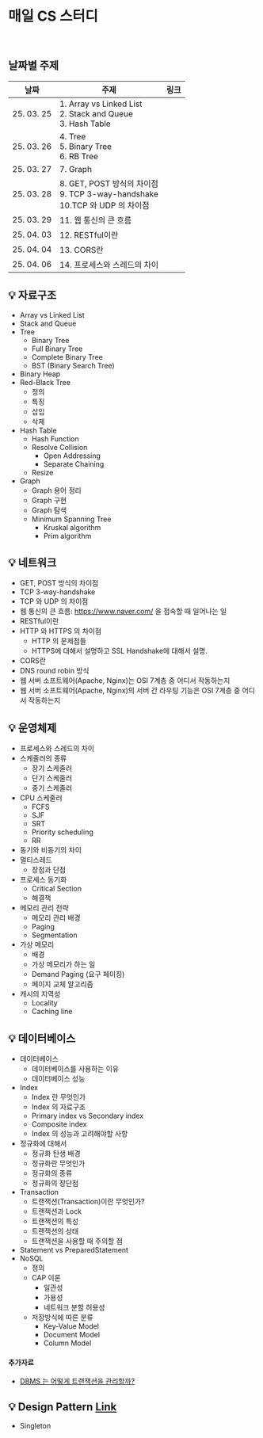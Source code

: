  # 매일 CS 스터디
<br>

## 날짜별 주제
| 날짜         | 주제                                                                 | 링크 |
|------------|--------------------------------------------------------------------|----|
| 25. 03. 25 | 1. Array vs Linked List <br> 2. Stack and Queue <br> 3. Hash Table |    |
| 25. 03. 26 | 4. Tree <br> 5. Binary Tree <br> 6. RB Tree                        |    |
| 25. 03. 27 | 7. Graph                                                           |    |
| 25. 03. 28 | 8. GET, POST 방식의 차이점 <br> 9. TCP 3-way-handshake <br> 10.TCP 와 UDP 의 차이점|    |
| 25. 03. 29 | 11. 웹 통신의 큰 흐름                                                  |    |
| 25. 04. 03 | 12. RESTful이란                                                     |    |
| 25. 04. 04 | 13. CORS란                                                          |    |
| 25. 04. 06 | 14. 프로세스와 스레드의 차이                                             |    |


## 💡 자료구조

- Array vs Linked List
- Stack and Queue
- Tree
    - Binary Tree
    - Full Binary Tree
    - Complete Binary Tree
    - BST (Binary Search Tree)
- Binary Heap
- Red-Black Tree
    - 정의
    - 특징
    - 삽입
    - 삭제
- Hash Table
    - Hash Function
    - Resolve Collision
        - Open Addressing
        - Separate Chaining
    - Resize
- Graph
    - Graph 용어 정리
    - Graph 구현
    - Graph 탐색
    - Minimum Spanning Tree
        - Kruskal algorithm
        - Prim algorithm


## 💡 네트워크


- GET, POST 방식의 차이점
- TCP 3-way-handshake
- TCP 와 UDP 의 차이점
- 웹 통신의 큰 흐름: https://www.naver.com/ 을 접속할 때 일어나는 일
- RESTful이란
- HTTP 와 HTTPS 의 차이점
    - HTTP 의 문제점들
    - HTTPS에 대해서 설명하고 SSL Handshake에 대해서 설명.
- CORS란
- DNS round robin 방식
- 웹 서버 소프트웨어(Apache, Nginx)는 OSI 7계층 중 어디서 작동하는지
- 웹 서버 소프트웨어(Apache, Nginx)의 서버 간 라우팅 기능은 OSI 7계층 중 어디서 작동하는지


## 💡 운영체제


- 프로세스와 스레드의 차이
- 스케줄러의 종류
    - 장기 스케줄러
    - 단기 스케줄러
    - 중기 스케줄러
- CPU 스케줄러
    - FCFS
    - SJF
    - SRT
    - Priority scheduling
    - RR
- 동기와 비동기의 차이
- 멀티스레드
    - 장점과 단점
- 프로세스 동기화
    - Critical Section
    - 해결책
- 메모리 관리 전략
    - 메모리 관리 배경
    - Paging
    - Segmentation
- 가상 메모리
    - 배경
    - 가상 메모리가 하는 일
    - Demand Paging (요구 페이징)
    - 페이지 교체 알고리즘
- 캐시의 지역성
    - Locality
    - Caching line

## 💡 데이터베이스

- 데이터베이스
    - 데이터베이스를 사용하는 이유
    - 데이터베이스 성능
- Index
    - Index 란 무엇인가
    - Index 의 자료구조
    - Primary index vs Secondary index
    - Composite index
    - Index 의 성능과 고려해야할 사항
- 정규화에 대해서
    - 정규화 탄생 배경
    - 정규화란 무엇인가
    - 정규화의 종류
    - 정규화의 장단점
- Transaction
    - 트랜잭션(Transaction)이란 무엇인가?
    - 트랜잭션과 Lock
    - 트랜잭션의 특성
    - 트랜잭션의 상태
    - 트랜잭션을 사용할 때 주의할 점
- Statement vs PreparedStatement
- NoSQL
    - 정의
    - CAP 이론
        - 일관성
        - 가용성
        - 네트워크 분할 허용성
    - 저장방식에 따른 분류
        - Key-Value Model
        - Document Model
        - Column Model

#### 추가자료

- [DBMS 는 어떻게 트랜잭션을 관리할까?](https://d2.naver.com/helloworld/407507)


## 💡 Design Pattern [Link](https://github.com/JaeYeopHan/Beginner_for_interview/tree/master/DesignPattern)

- Singleton

